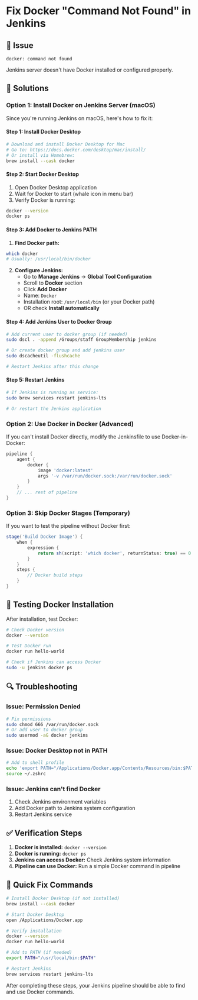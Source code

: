 # Fix Docker "Command Not Found" in Jenkins

## 🚨 Issue
```
docker: command not found
```

Jenkins server doesn't have Docker installed or configured properly.

## 🔧 Solutions

### Option 1: Install Docker on Jenkins Server (macOS)

Since you're running Jenkins on macOS, here's how to fix it:

#### Step 1: Install Docker Desktop
```bash
# Download and install Docker Desktop for Mac
# Go to: https://docs.docker.com/desktop/mac/install/
# Or install via Homebrew:
brew install --cask docker
```

#### Step 2: Start Docker Desktop
1. Open Docker Desktop application
2. Wait for Docker to start (whale icon in menu bar)
3. Verify Docker is running:
```bash
docker --version
docker ps
```

#### Step 3: Add Docker to Jenkins PATH
1. **Find Docker path:**
```bash
which docker
# Usually: /usr/local/bin/docker
```

2. **Configure Jenkins:**
   - Go to **Manage Jenkins** → **Global Tool Configuration**
   - Scroll to **Docker** section
   - Click **Add Docker**
   - Name: `Docker`
   - Installation root: `/usr/local/bin` (or your Docker path)
   - OR check **Install automatically**

#### Step 4: Add Jenkins User to Docker Group
```bash
# Add current user to docker group (if needed)
sudo dscl . -append /Groups/staff GroupMembership jenkins

# Or create docker group and add jenkins user
sudo dscacheutil -flushcache

# Restart Jenkins after this change
```

#### Step 5: Restart Jenkins
```bash
# If Jenkins is running as service:
sudo brew services restart jenkins-lts

# Or restart the Jenkins application
```

### Option 2: Use Docker in Docker (Advanced)

If you can't install Docker directly, modify the Jenkinsfile to use Docker-in-Docker:

```groovy
pipeline {
    agent {
        docker {
            image 'docker:latest'
            args '-v /var/run/docker.sock:/var/run/docker.sock'
        }
    }
    // ... rest of pipeline
}
```

### Option 3: Skip Docker Stages (Temporary)

If you want to test the pipeline without Docker first:

```groovy
stage('Build Docker Image') {
    when {
        expression { 
            return sh(script: 'which docker', returnStatus: true) == 0 
        }
    }
    steps {
        // Docker build steps
    }
}
```

## 🧪 Testing Docker Installation

After installation, test Docker:

```bash
# Check Docker version
docker --version

# Test Docker run
docker run hello-world

# Check if Jenkins can access Docker
sudo -u jenkins docker ps
```

## 🔍 Troubleshooting

### Issue: Permission Denied
```bash
# Fix permissions
sudo chmod 666 /var/run/docker.sock
# Or add user to docker group
sudo usermod -aG docker jenkins
```

### Issue: Docker Desktop not in PATH
```bash
# Add to shell profile
echo 'export PATH="/Applications/Docker.app/Contents/Resources/bin:$PATH"' >> ~/.zshrc
source ~/.zshrc
```

### Issue: Jenkins can't find Docker
1. Check Jenkins environment variables
2. Add Docker path to Jenkins system configuration
3. Restart Jenkins service

## ✅ Verification Steps

1. **Docker is installed:** `docker --version`
2. **Docker is running:** `docker ps`
3. **Jenkins can access Docker:** Check Jenkins system information
4. **Pipeline can use Docker:** Run a simple Docker command in pipeline

## 🚀 Quick Fix Commands

```bash
# Install Docker Desktop (if not installed)
brew install --cask docker

# Start Docker Desktop
open /Applications/Docker.app

# Verify installation
docker --version
docker run hello-world

# Add to PATH (if needed)
export PATH="/usr/local/bin:$PATH"

# Restart Jenkins
brew services restart jenkins-lts
```

After completing these steps, your Jenkins pipeline should be able to find and use Docker commands.

